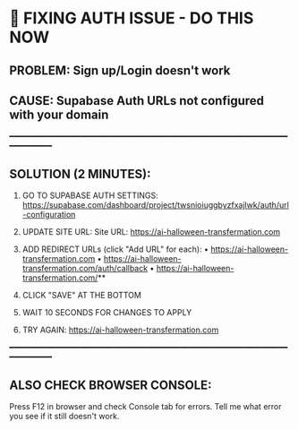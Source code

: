 # 🔧 FIXING AUTH ISSUE - DO THIS NOW

## PROBLEM: Sign up/Login doesn't work
## CAUSE: Supabase Auth URLs not configured with your domain

━━━━━━━━━━━━━━━━━━━━━━━━━━━━━━━━━━━━━━━━━━━━━━━━━━━━━━━━━━━━━━━━━━━━

## SOLUTION (2 MINUTES):

1. GO TO SUPABASE AUTH SETTINGS:
   https://supabase.com/dashboard/project/twsnioiuggbyzfxajlwk/auth/url-configuration

2. UPDATE SITE URL:
   Site URL: https://ai-halloween-transfermation.com

3. ADD REDIRECT URLs (click "Add URL" for each):
   • https://ai-halloween-transfermation.com
   • https://ai-halloween-transfermation.com/auth/callback
   • https://ai-halloween-transfermation.com/**

4. CLICK "SAVE" AT THE BOTTOM

5. WAIT 10 SECONDS FOR CHANGES TO APPLY

6. TRY AGAIN: https://ai-halloween-transfermation.com

━━━━━━━━━━━━━━━━━━━━━━━━━━━━━━━━━━━━━━━━━━━━━━━━━━━━━━━━━━━━━━━━━━━━

## ALSO CHECK BROWSER CONSOLE:

Press F12 in browser and check Console tab for errors.
Tell me what error you see if it still doesn't work.

